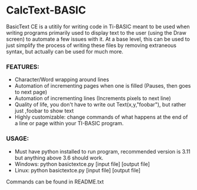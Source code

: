# CalcText-BASIC
BasicText CE is a utitily for writing code in Ti-BASIC meant to be used when writing programs primarily used to display text to the user (using the Draw screen) to automate a few issues with it. At a base level, this can be used to just simplify the process of writing these files by removing extraneous syntax, but actually can be used for much more.

### FEATURES:
 - Character/Word wrapping around lines
 - Automation of incrementing pages when one is filled (Pauses, then goes to next page)
 - Automation of incrementing lines (Increments pixels to next line)
 - Quality of life, you don't have to write out Text(x,y,"foobar"), but rather just ,foobar to show text
 - Highly customizable: change commands of what happens at the end of a line or page within your TI-BASIC program.

### USAGE:
 - Must have python installed to run program, recommended version is 3.11 but anything above 3.6 should work.
 - Windows: python basictextce.py [input file] [output file]
 - Linux: python basictextce.py [input file] [output file]

Commands can be found in README.txt
